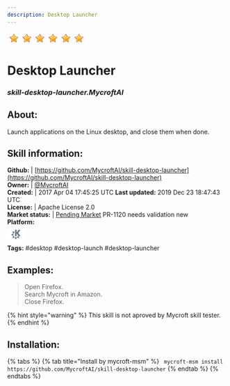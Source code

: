 ```yaml
---    
description: Desktop Launcher  
---    
```

![](../.gitbook/assets/star.png)![](../.gitbook/assets/star.png)![](../.gitbook/assets/star.png)![](../.gitbook/assets/star.png)![](../.gitbook/assets/star.png)![](../.gitbook/assets/star.png)  
# Desktop Launcher  
### _skill-desktop-launcher.MycroftAI_  
## About:  
Launch applications on the Linux desktop, and close them when done.

## Skill information:  
**Github:** | [https://github.com/MycroftAI/skill-desktop-launcher](https://github.com/MycroftAI/skill-desktop-launcher)  
**Owner:** | [@MycroftAI](https://github.com/MycroftAI)  
**Created:** | 2017 Apr 04 17:45:25 UTC  **Last updated:** 2019 Dec 23 18:47:43 UTC  
**License:** | Apache License 2.0  
**Market status:** | [Pending Market](https://market.mycroft.ai/skill/) PR-1120 needs validation new  
**Platform:**  
 ![](../.gitbook/assets/kde.png)   
**Tags:** \#desktop \#desktop-launch \#desktop-launcher   
## Examples:  
> Open Firefox.  
> Search Mycroft in Amazon.  
> Close Firefox.  
  
{% hint style="warning" %}
This skill is not aproved by Mycroft skill tester.
{% endhint %}
    
## Installation:  
{% tabs %}
{% tab title="Install by mycroft-msm" %}
``` mycroft-msm install https://github.com/MycroftAI/skill-desktop-launcher```
{% endtab %}
  {% endtabs %}
  